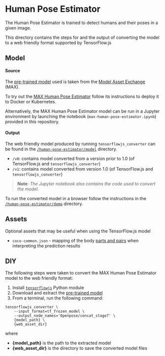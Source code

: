 # Human Pose Estimator

The Human Pose Estimator is trained to detect humans and their poses in a given image.

This directory contains the steps for and the output of converting the model to a web friendly format supported by TensorFlow.js


## Model

#### Source

The [pre-trained model](http://max-assets.s3-api.us-geo.objectstorage.softlayer.net/human-pose-estimator/1.0/assets.tar.gz) used is taken from the [Model Asset Exchange](https://developer.ibm.com/code/exchanges/models) (MAX).

To try out the [MAX Human Pose Estimator](https://github.com/IBM/MAX-Human-Pose-Estimator) follow its instructions to deploy it to Docker or Kubernetes.

Alternatively, the MAX Human Pose Estimator model can be run in a Jupyter environment by launching the notebook (`max-human-pose-estimator.ipynb`) provided in this repository.

#### Output

The web friendly model produced by running `tensorflowjs_converter` can be found in the [`/human-pose-estimator/model`](https://github.com/vabarbosa/tfjs-model-playground/tree/master/human-pose-estimator/model) directory.

- `/v0`: contains model converted from a version prior to 1.0 (of TensorFlow.js and `tensorflowjs_converter`)
- `/v1`: contains model converted from version 1.0 (of TensorFlow.js and `tensorflowjs_converter`)

> **Note**: _The Jupyter notebook also contains the code used to convert the model._

To run the converted model in a browser follow the instructions in the [`/human-pose-estimator/demo`](https://github.com/vabarbosa/tfjs-model-playground/tree/master/human-pose-estimator/demo) directory.


## Assets

Optional assets that may be useful when using the TensorFlow.js model

- `coco-common.json` - mapping of the body [parts and pairs](https://github.com/IBM/MAX-Human-Pose-Estimator/blob/master/core/tf_pose/common.py) when interpreting the prediction results


## DIY

The following steps were taken to convert the MAX Human Pose Estimator model to the web friendly format:

1. Install [`tensorflowjs`](https://pypi.org/project/tensorflowjs/) Python module
1. Download and extract the [pre-trained model](http://max-assets.s3-api.us-geo.objectstorage.softlayer.net/human-pose-estimator/1.0/assets.tar.gz)  
1. From a terminal, run the following command:  

```
tensorflowjs_converter \
    --input_format=tf_frozen_model \
    --output_node_names='Openpose/concat_stage7' \
    {model_path} \
    {web_asset_dir}
```

where  

- **{model\_path}** is the path to the extracted model
- **{web\_asset\_dir}** is the directory to save the converted model files
